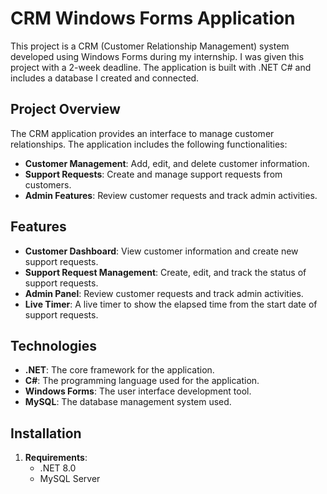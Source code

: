 # CRM Windows Forms Application

This project is a CRM (Customer Relationship Management) system developed using Windows Forms during my internship. I was given this project with a 2-week deadline. The application is built with .NET C# and includes a database I created and connected.

## Project Overview

The CRM application provides an interface to manage customer relationships. The application includes the following functionalities:

- **Customer Management**: Add, edit, and delete customer information.
- **Support Requests**: Create and manage support requests from customers.
- **Admin Features**: Review customer requests and track admin activities.

## Features

- **Customer Dashboard**: View customer information and create new support requests.
- **Support Request Management**: Create, edit, and track the status of support requests.
- **Admin Panel**: Review customer requests and track admin activities.
- **Live Timer**: A live timer to show the elapsed time from the start date of support requests.

## Technologies

- **.NET**: The core framework for the application.
- **C#**: The programming language used for the application.
- **Windows Forms**: The user interface development tool.
- **MySQL**: The database management system used.

## Installation

1. **Requirements**:
   - .NET 8.0
   - MySQL Server
